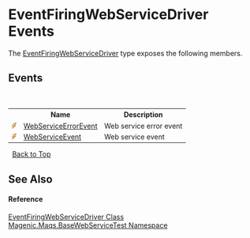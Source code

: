 # EventFiringWebServiceDriver Events
 

The <a href="MAQS_5/WebServices_AUTOGENERATED/EventFiringWebServiceDriver_Class">EventFiringWebServiceDriver</a> type exposes the following members.


## Events
&nbsp;<table><tr><th></th><th>Name</th><th>Description</th></tr><tr><td>![Public event](media/pubevent.gif "Public event")</td><td><a href="MAQS_5/WebServices_AUTOGENERATED/EventFiringWebServiceDriver-WebServiceErrorEvent_Event">WebServiceErrorEvent</a></td><td>
Web service error event</td></tr><tr><td>![Public event](media/pubevent.gif "Public event")</td><td><a href="MAQS_5/WebServices_AUTOGENERATED/EventFiringWebServiceDriver-WebServiceEvent_Event">WebServiceEvent</a></td><td>
Web service event</td></tr></table>&nbsp;
<a href="#eventfiringwebservicedriver-events">Back to Top</a>

## See Also


#### Reference
<a href="MAQS_5/WebServices_AUTOGENERATED/EventFiringWebServiceDriver_Class">EventFiringWebServiceDriver Class</a><br /><a href="MAQS_5/WebServices_AUTOGENERATED/Magenic-Maqs-BaseWebServiceTest_Namespace">Magenic.Maqs.BaseWebServiceTest Namespace</a><br />